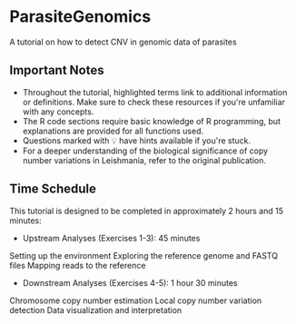 # ParasiteGenomics
A tutorial on how to detect CNV in genomic data of parasites


## Important Notes

- Throughout the tutorial, highlighted terms link to additional information or definitions. Make sure to check these resources if you're unfamiliar with any concepts.
- The R code sections require basic knowledge of R programming, but explanations are provided for all functions used.
- Questions marked with 💡 have hints available if you're stuck.
- For a deeper understanding of the biological significance of copy number variations in Leishmania, refer to the original publication.

## Time Schedule

This tutorial is designed to be completed in approximately 2 hours and 15 minutes:

- Upstream Analyses (Exercises 1-3): 45 minutes

Setting up the environment
Exploring the reference genome and FASTQ files
Mapping reads to the reference


- Downstream Analyses (Exercises 4-5): 1 hour 30 minutes

Chromosome copy number estimation
Local copy number variation detection
Data visualization and interpretation
